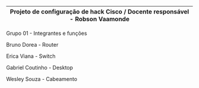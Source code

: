 | Projeto de configuração de hack Cisco / Docente responsável - Robson Vaamonde |
| ----------- |

Grupo 01 - Integrantes e funções

<p>Bruno Dorea - Router<br>
<p>Erica Viana - Switch<br>
<p>Gabriel Coutinho - Desktop<br>
<p>Wesley Souza - Cabeamento<br>
